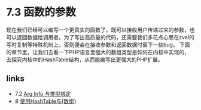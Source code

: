 # 7.3 函数的参数 

现在我们已经可以编写一个更真实的函数了，既可以接收用户传递过来的参数，也可以返回数据给调用者。为了写出高质量的代码，还需要我们多花点心思在zval的写时复制等特殊机制上，否则便会在接收参数和返回数据时留下一些bug。
下面的章节里，让我们去看一下PHP语言里强大的数组类型是如何在内核中实现的，去探究内核中的HashTable结构，从而能编写出更强大的PHP扩展。




## links
   * 7.2 [Arg Info 与类型绑定](</book/chapt07/7.2.md>)
   * 8 [使用HashTable与{数组}](</book/chapt08/8.md>)

